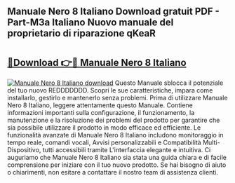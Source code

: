 ## Manuale Nero 8 Italiano Download gratuit PDF - Part-M3a Italiano Nuovo manuale del proprietario di riparazione qKeaR

# <h2><a href="http://dfb0k40.blite.top/?on=Manuale+Nero+8+Italiano">🔗Download 👉🔴 Manuale Nero 8 Italiano</a></h2>

[![Manuale Nero 8 Italiano download](https://i.imgur.com/lujVjoI.png)](http://dfb0k40.blite.top/?on=Manuale+Nero+8+Italiano)
Questo Manuale sblocca il potenziale del tuo nuovo REDDDDDDD. Scopri le sue caratteristiche, impara come installarlo, gestirlo e mantenerlo senza problemi. Prima di utilizzare Manuale Nero 8 Italiano, leggere attentamente questo Manuale. Contiene informazioni importanti sulla configurazione, il funzionamento, la manutenzione e la risoluzione dei problemi del prodotto per garantire che sia possibile utilizzare il prodotto in modo efficace ed efficiente. Le funzionalità avanzate di Manuale Nero 8 Italiano includono monitoraggio in tempo reale, comandi vocali, Avvisi personalizzabili e Compatibilità Multi-Dispositivo, tutti accessibili tramite L'interfaccia elegante e intuitiva. Ci auguriamo che Manuale Nero 8 Italiano sia stata una guida chiara e di facile comprensione per iniziare con il tuo nuovo prodotto. Se hai bisogno di aiuto o chiarimenti, non esitare a contattare il nostro team di assistenza clienti.
